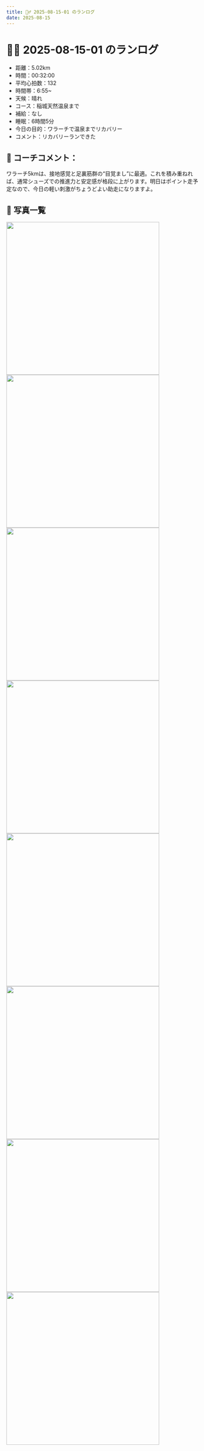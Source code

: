 ```yaml
---
title: 🏃‍♂️ 2025-08-15-01 のランログ
date: 2025-08-15
---
```


# 🏃‍♂️ 2025-08-15-01 のランログ

- 距離：5.02km
- 時間：00:32:00
- 平均心拍数：132
- 時間帯：6:55~
- 天候：晴れ
- コース：稲城天然温泉まで
- 補給：なし
- 睡眠：6時間5分
- 今日の目的：ワラーチで温泉までリカバリー
- コメント：リカバリーランできた

## 📝 コーチコメント：
ワラーチ5kmは、接地感覚と足裏筋群の“目覚まし”に最適。これを積み重ねれば、通常シューズでの推進力と安定感が格段に上がります。明日はポイント走予定なので、今日の軽い刺激がちょうどよい助走になりますよ。

## 📸 写真一覧
<img src="{{ \'/images/2025-08-15-01/0F66A5B5-28DD-4FE3-89CF-9619460E15E5.JPG\' | relative_url }}" width="400" />
<img src="{{ \'/images/2025-08-15-01/IMG_5198.PNG\' | relative_url }}" width="400" />
<img src="{{ \'/images/2025-08-15-01/IMG_5199.PNG\' | relative_url }}" width="400" />
<img src="{{ \'/images/2025-08-15-01/IMG_5205.PNG\' | relative_url }}" width="400" />
<img src="{{ \'/images/2025-08-15-01/IMG_5206.PNG\' | relative_url }}" width="400" />
<img src="{{ \'/images/2025-08-15-01/IMG_5207.PNG\' | relative_url }}" width="400" />
<img src="{{ \'/images/2025-08-15-01/IMG_5208.PNG\' | relative_url }}" width="400" />
<img src="{{ \'/images/2025-08-15-01/IMG_5209.PNG\' | relative_url }}" width="400" />
